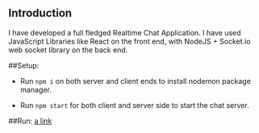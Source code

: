 ## Introduction
I have developed a full fledged Realtime Chat Application. I have used JavaScript Libraries like React on the front end, with NodeJS + Socket.io web socket library on the back end. 


##Setup:
- Run ```npm i``` on both server and client ends to install nodemon package manager.
 
- Run ```npm start``` for both client and server side to start the chat server.

##Run:
[a link](http://localhost:3000/)
